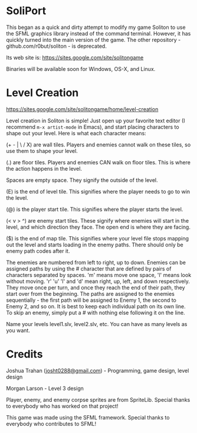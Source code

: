 # SoliPort
This began as a quick and dirty attempt to modify my game Soliton to use the SFML graphics library instead of the command terminal. However, it has quickly turned into the main version of the game. The other repository - github.com/r0but/soliton - is deprecated.

Its web site is: https://sites.google.com/site/solitongame

Binaries will be available soon for Windows, OS-X, and Linux.

# Level Creation
https://sites.google.com/site/solitongame/home/level-creation

Level creation in Soliton is simple! Just open up your favorite text editor (I recommend `m-x artist-mode` in Emacs), and start placing characters to shape out your level. Here is what each character means:

(+ - | \ / X) are wall tiles. Players and enemies cannot walk on these tiles, so use them to shape your level.

(.) are floor tiles. Players and enemies CAN walk on floor tiles. This is where the action happens in the level.

Spaces are empty space. They signify the outside of the level.

(E) is the end of level tile. This signifies where the player needs to go to win the level.

(@) is the player start tile. This signifies where the player starts the level.

(< v > ^) are enemy start tiles. These signify where enemies will start in the level, and which direction they face. The open end is where they are facing.

($) is the end of map tile. This signifies where your level file stops mapping out the level and starts loading in the enemy paths. There should only be enemy path codes after it.

The enemies are numbered from left to right, up to down. Enemies can be assigned paths by using the # character that are defined by pairs of characters separated by spaces. 'm' means move one space, 'l' means look without moving. 'r' 'u' 'l' and 'd' mean right, up, left, and down respectively. They move once per turn, and once they reach the end of their path, they start over from the beginning. The paths are assigned to the enemies sequentially - the first path will be assigned to Enemy 1, the second to Enemy 2, and so on. It is best to keep each individual path on its own line. To skip an enemy, simply put a # with nothing else following it on the line.

Name your levels level1.slv, level2.slv, etc. You can have as many levels as you want.

# Credits
Joshua Trahan (josht0288@gmail.com) - Programming, game design, level design

Morgan Larson - Level 3 design

Player, enemy, and enemy corpse sprites are from SpriteLib. Special thanks to everybody who has worked on that project!

This game was made using the SFML framework. Special thanks to everybody who contributes to SFML!
